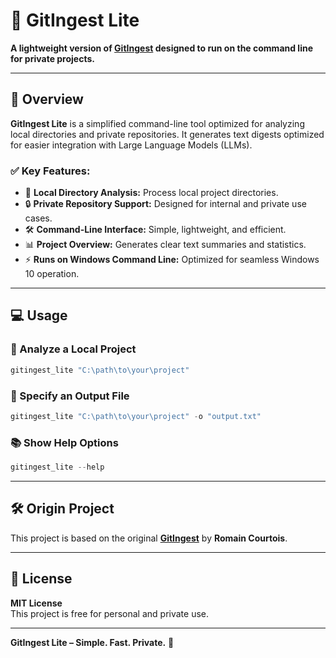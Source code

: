# 🚀 **GitIngest Lite**

**A lightweight version of [GitIngest](https://github.com/cyclotruc/gitingest) designed to run on the command line for private projects.**

---

## 📖 **Overview**

**GitIngest Lite** is a simplified command-line tool optimized for analyzing local directories and private repositories. It generates text digests optimized for easier integration with Large Language Models (LLMs).  

### ✅ **Key Features:**
- 📂 **Local Directory Analysis:** Process local project directories.  
- 🔒 **Private Repository Support:** Designed for internal and private use cases.  
- 🛠️ **Command-Line Interface:** Simple, lightweight, and efficient.  
- 📊 **Project Overview:** Generates clear text summaries and statistics.  
- ⚡ **Runs on Windows Command Line:** Optimized for seamless Windows 10 operation.

---

## 💻 **Usage**

### 📂 Analyze a Local Project
```powershell
gitingest_lite "C:\path\to\your\project"
```

### 📝 Specify an Output File
```powershell
gitingest_lite "C:\path\to\your\project" -o "output.txt"
```

### 📚 Show Help Options
```powershell
gitingest_lite --help
```

---

## 🛠️ **Origin Project**

This project is based on the original **[GitIngest](https://github.com/cyclotruc/gitingest)** by **Romain Courtois**.

---

## 🔑 **License**

**MIT License**  
This project is free for personal and private use.

---

**GitIngest Lite – Simple. Fast. Private.** 🚀